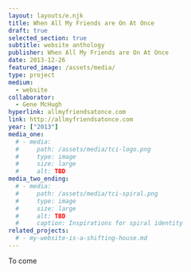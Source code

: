 ```yaml
---
layout: layouts/e.njk
title: When All My Friends are On At Once
draft: true
selected_section: true
subtitle: website anthology
publisher: When All My Friends are On At Once
date: 2013-12-26
featured_image: /assets/media/
type: project
medium:
  - website
collaborator:
  - Gene McHugh
hyperlink: allmyfriendsatonce.com
link: http://allmyfriendsatonce.com
year: ["2013"]
media_one:
  # - media:
  #     path: /assets/media/tci-logo.png
  #     type: image
  #     size: large
  #     alt: TBD
media_two_ending:
  # - media:
  #     path: /assets/media/tci-spiral.png
  #     type: image
  #     size: large
  #     alt: TBD
  #     caption: Inspirations for spiral identity
related_projects:
  # - my-website-is-a-shifting-house.md
---
```


To come
